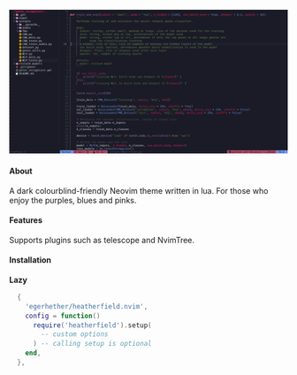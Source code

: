 ![alt text](heatherfield_demo.png)

#### About

A dark colourblind-friendly Neovim theme written in lua. For those who enjoy the purples, blues and pinks. 

#### Features

Supports plugins such as telescope and NvimTree. 

#### Installation 

**Lazy**
```lua
  {
    'egerhether/heatherfield.nvim',
    config = function()
      require('heatherfield').setup(
        -- custom options
      ) -- calling setup is optional
    end,
  },
```
